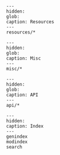 <!-- markdownlint-disable MD041-->

```{toctree}
---
hidden:
glob:
caption: Resources
---
resources/*
```

```{toctree}
---
hidden:
glob:
caption: Misc
---
misc/*
```

```{toctree}
---
hidden:
glob:
caption: API
---
api/*
```

```{toctree}
---
hidden:
caption: Index
---
genindex
modindex
search
```

```{include} ../README.md
```
